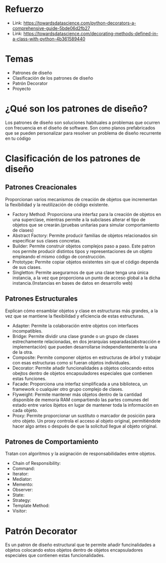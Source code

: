 # Refuerzo

* Link: https://towardsdatascience.com/python-decorators-a-comprehensive-guide-5bde06d2fb27
* Link: https://towardsdatascience.com/decorating-methods-defined-in-a-class-with-python-4b361589440

# Temas
* Patrones de diseño
* Clasificación de los patrones de diseño
* Patrón Decorator
* Proyecto

# ¿Qué son los patrones de diseño?

Los patrones de diseño son soluciones habituales a problemas que ocurren con frecuencia en el diseño de software. Son como planos prefabricados que se pueden personalizar para resolver un problema de diseño recurrente en tu código

# Clasificación de los patrones de diseño

## Patrones Creacionales

Proporcionan varios mecanismos de creación de objetos que incrementan la flexibilidad y la reutilización de código existente.

* Factory Method: Proporciona una interfaz para la creación de objetos en una superclase, mientras permite a la subclases alterar el tipo de objetos que se crearán.(pruebas unitarias para simular comportamiento de clases)
* Abstract Factory: Permite producir familias de objetos relacionados sin especificar sus clases concretas.
* Builder: Permite construir objetos complejos paso a paso. Este patron nos permite producir distintos tipos y representaciones de un objeto empleando el mismo código de construcción.
* Prototype: Permite copiar objetos existentes sin que el código dependa de sus clases.
* Singletton: Permite asegurarnos de que una clase tenga una única instancia, a la vez que proporciona un punto de acceso global a la dicha instancia.(Instancias en bases de datos en desarrollo web) 

## Patrones Estructurales

Explican cómo ensamblar objetos y clase en estructuras más grandes, a la vez que se mantiene la flexibilidad y eficiencia de estas estructuras.

* Adapter: Permite la colaboración entre objetos con interfaces incompatibles.
* Bridge: Permite dividir una clase grande o un grupo de clases estrechamente relacionadas, en dos jerarquías separadas(abstracción e implementación) que pueden desarrollarse independientemente la una de la otra.
* Composite: Permite componer objetos en estructuras de árbol y trabajar con esas estructuras como si fueran objetos individuales.
* Decorator: Permite añadir funcionalidades a objetos colocando estos obejtos dentro de objetos encapsuladores especiales que contienen estas funciones.
* Facade: Proporciona una interfaz simplificada a una biblioteca, un framework o cualquier otro grupo complejo de clases.
* Flyweight: Permite mantener más objetos dentro de la cantidad disponible de memoria RAM compartiendo las partes comunes del estado entre varios ibjetos en lugar de mantener toda la información en cada objeto.
* Proxy: Permite proporcionar un sustituto o marcador de posición para otro objeto. Un proxy controla el acceso al objeto original, permitiéndote hacer algo antes o después de que la solicitud llegue al objeto original.

## Patrones de Comportamiento

Tratan con algoritmos y la asignación de responsabilidades entre objetos.

* Chain of Responsibility:
* Command:
* Iterator:
* Mediator:
* Memento:
* Observer:
* State:
* Strategy:
* Template Method:
* Visitor:


# Patrón Decorator

Es un patron de diseño estructural que te permite añadir funcinalidades a objetos colocando estos objetos dentro de objetos encapsuladores especiales que contienen estas funcionalidades.

